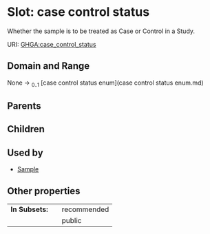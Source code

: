 
# Slot: case control status


Whether the sample is to be treated as Case or Control in a Study.

URI: [GHGA:case_control_status](https://w3id.org/GHGA/case_control_status)


## Domain and Range

None &#8594;  <sub>0..1</sub> [case control status enum](case control status enum.md)

## Parents


## Children


## Used by

 * [Sample](Sample.md)

## Other properties

|  |  |  |
| --- | --- | --- |
| **In Subsets:** | | recommended |
|  | | public |

